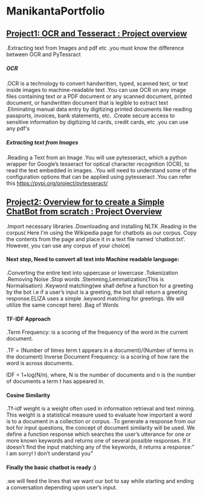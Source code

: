 # ManikantaPortfolio

## [Project1: OCR and Tesseract : Project overview](https://github.com/manikantamaka/OCR)
.Extracting text from Images and pdf etc
.you must know the difference between OCR and PyTessract
##### OCR
.OCR is a technology to convert handwritten, typed, scanned text, or text inside images to machine-readable text
.You can use OCR on any image files containing text or a PDF document or any scanned document, printed document, or handwritten document that is legible to extract text
.Eliminating manual data entry by digitizing printed documents like reading passports, invoices, bank statements, etc.
.Create secure access to sensitive information by digitizing Id cards, credit cards, etc
.you can use any pdf's
##### Extracting text from Images
.Reading a Text from an Image
.You will use pytesseract, which a python wrapper for Google’s tesseract for optical character recognition (OCR), to read the text embedded in images.
.You will need to understand some of the configuration options that can be applied using pytesseract
.You can refer this https://pypi.org/project/pytesseract/

## [Project2: Overview for to create a Simple ChatBot from scratch : Project Overview](https://github.com/manikantamaka/ChatBot)
.Import necessary libraries
.Downloading and installing NLTK
.Reading in the corpus( Here I'm using the Wikipedia page for chatbots as our corpus. Copy the contents from the page and place it in a text file named ‘chatbot.txt’. However, you can use any corpus of your choice)
#### Next step, Need to convert all text into Machine readable language:
.Converting the entire text into uppercase or lowercase
.Tokenization
.Removing Noise 
.Stop words
.Stemming,Lemmatization(This is Normalisation)
.Keyword matching(we shall define a function for a greeting by the bot i.e if a user’s input is a greeting, the bot shall return a greeting response.ELIZA uses a simple .keyword matching for greetings. We will utilize the same concept here)
.Bag of Words
#### TF-IDF Approach
.Term Frequency: is a scoring of the frequency of the word in the current document.

.TF = (Number of times term t appears in a document)/(Number of terms in the document)
Inverse Document Frequency: is a scoring of how rare the word is across documents.

IDF = 1+log(N/n), where, N is the number of documents and n is the number of documents a term t has appeared in.
#### Cosine Similarity
.Tf-idf weight is a weight often used in information retrieval and text mining. This weight is a statistical measure used to evaluate how important a word is to a document in a collection or corpus.
.To generate a response from our bot for input questions, the concept of document similarity will be used. We define a function response which searches the user’s utterance for one or more known keywords and returns one of several possible responses. If it doesn’t find the input matching any of the keywords, it returns a response:” I am sorry! I don’t understand you”
#### Finally the basic chatbot is ready :)
 .we will feed the lines that we want our bot to say while starting and ending a conversation depending upon user’s input.

